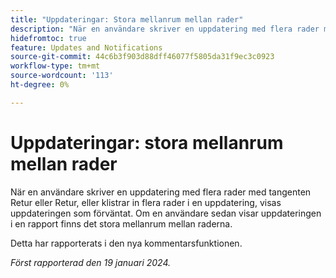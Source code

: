 ```yaml
---
title: "Uppdateringar: Stora mellanrum mellan rader"
description: "När en användare skriver en uppdatering med flera rader med Retur- eller Retur-tangenten, eller klistrar in flera rader i en uppdatering, visas uppdateringen som förväntat. Men om en användare sedan visar den uppdateringen i en rapport finns det stora mellanrum mellan raderna."
hidefromtoc: true
feature: Updates and Notifications
source-git-commit: 44c6b3f903d88dff46077f5805da31f9ec3c0923
workflow-type: tm+mt
source-wordcount: '113'
ht-degree: 0%

---
```



# Uppdateringar: stora mellanrum mellan rader

När en användare skriver en uppdatering med flera rader med tangenten Retur eller Retur, eller klistrar in flera rader i en uppdatering, visas uppdateringen som förväntat. Om en användare sedan visar uppdateringen i en rapport finns det stora mellanrum mellan raderna.

Detta har rapporterats i den nya kommentarsfunktionen.

_Först rapporterad den 19 januari 2024._
